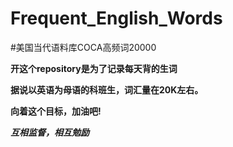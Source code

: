# Frequent_English_Words
#美国当代语料库COCA高频词20000

**开这个repository是为了记录每天背的生词**

**据说以英语为母语的科班生，词汇量在20K左右。**

**向着这个目标，加油吧!**

***互相监督，相互勉励***
